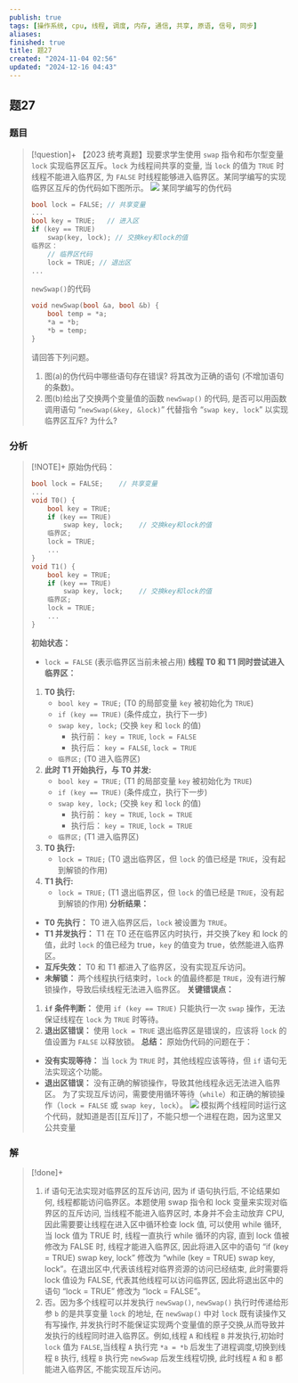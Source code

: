 ```yaml
---
publish: true
tags: [操作系统, cpu, 线程, 调度, 内存, 通信, 共享, 原语, 信号, 同步]
aliases: 
finished: true
title: 题27
created: "2024-11-04 02:56"
updated: "2024-12-16 04:43"
---
```

## 题27
### 题目
> [!question]+
> 【2023 统考真题】现要求学生使用 `swap` 指令和布尔型变量 `lock` 实现临界区互斥。`lock` 为线程间共享的变量, 当 `lock` 的值为 `TRUE` 时线程不能进入临界区, 为 `FALSE` 时线程能够进入临界区。某同学编写的实现临界区互斥的伪代码如下图所示。
> ![](https://img.hwenyi.live/202411041846724.webp)
> 某同学编写的伪代码
> ```cpp
> bool lock = FALSE; // 共享变量
> ...
> bool key = TRUE;   // 进入区
> if (key == TRUE)
>     swap(key, lock); // 交换key和lock的值
> 临界区：
>     // 临界区代码
>     lock = TRUE; // 退出区
> ...
> ```
> `newSwap()`的代码
> ```cpp
> void newSwap(bool &a, bool &b) {
>     bool temp = *a;
>     *a = *b;
>     *b = temp;
> }
> ```
> 请回答下列问题。
> 1. 图(a)的伪代码中哪些语句存在错误? 将其改为正确的语句 (不增加语句的条数)。
> 2. 图(b)给出了交换两个变量值的函数 `newSwap()` 的代码, 是否可以用函数调用语句 “`newSwap(&key, &lock)`” 代替指令 “`swap key, lock`” 以实现临界区互斥? 为什么?
### 分析
> [!NOTE]+
> 原始伪代码：
> ```cpp
> bool lock = FALSE;    // 共享变量
> ...
> void T0() {
>     bool key = TRUE;
>     if (key == TRUE)
>         swap key, lock;    // 交换key和lock的值
>     临界区;
>     lock = TRUE;
>     ...
> }
> void T1() {
>     bool key = TRUE;
>     if (key == TRUE)
>         swap key, lock;    // 交换key和lock的值
>     临界区;
>     lock = TRUE;
>     ...
> }
> ```
> **初始状态：**
> - `lock = FALSE` (表示临界区当前未被占用)
> **线程 T0 和 T1 同时尝试进入临界区：**
> 1. **T0 执行:**
>     - `bool key = TRUE;` (T0 的局部变量 `key` 被初始化为 `TRUE`)
>     - `if (key == TRUE)` (条件成立，执行下一步)
>     - `swap key, lock;` (交换 `key` 和 `lock` 的值)
>         - 执行前： `key = TRUE`, `lock = FALSE`
>         - 执行后： `key = FALSE`, `lock = TRUE`
>     - `临界区;` (T0 进入临界区)
> 2. **此时 T1 开始执行，与 T0 并发:**
>     - `bool key = TRUE;` (T1 的局部变量 `key` 被初始化为 `TRUE`)
>     - `if (key == TRUE)` (条件成立，执行下一步)
>     - `swap key, lock;` (交换 `key` 和 `lock` 的值)
>          - 执行前： `key = TRUE`, `lock = TRUE`
>          - 执行后： `key = TRUE`, `lock = TRUE`
>     - `临界区;` (T1 进入临界区)
> 3. **T0 执行:**
>     - `lock = TRUE;` (T0 退出临界区，但 `lock` 的值已经是 `TRUE`，没有起到解锁的作用)
> 4. **T1 执行:**
>     - `lock = TRUE;` (T1 退出临界区，但 `lock` 的值已经是 `TRUE`，没有起到解锁的作用)
> **分析结果：**
> - **T0 先执行：** T0 进入临界区后，`lock` 被设置为 `TRUE`。
> - **T1 并发执行：** T1 在 T0 还在临界区内时执行，并交换了key 和 lock 的值，此时 `lock` 的值已经为 true，`key` 的值变为 true，依然能进入临界区。
> - **互斥失效：** T0 和 T1 都进入了临界区，没有实现互斥访问。
> - **未解锁：** 两个线程执行结束时，`lock` 的值最终都是 `TRUE`，没有进行解锁操作，导致后续线程无法进入临界区。
> **关键错误点：**
> 1. **`if` 条件判断：** 使用 `if (key == TRUE)` 只能执行一次 `swap` 操作，无法保证线程在 `lock` 为 `TRUE` 时等待。
> 2. **退出区错误：** 使用 `lock = TRUE` 退出临界区是错误的，应该将 `lock` 的值设置为 `FALSE` 以释放锁。
> **总结：**
> 原始伪代码的问题在于：
> - **没有实现等待：** 当 `lock` 为 `TRUE` 时，其他线程应该等待，但 `if` 语句无法实现这个功能。
> - **退出区错误：** 没有正确的解锁操作，导致其他线程永远无法进入临界区。
> 为了实现互斥访问，需要使用循环等待（`while`）和正确的解锁操作（`lock = FALSE` 或 `swap key, lock`）。
> ![](https://img.hwenyi.live/202411060056847.webp)
> 模拟两个线程同时运行这个代码，就知道是否[[互斥]]了，不能只想一个进程在跑，因为这里又公共变量
### 解
> [!done]+
> 1) if 语句无法实现对临界区的互斥访问, 因为 if 语句执行后, 不论结果如何, 线程都能访问临界区。本题使用 swap 指令和 lock 变量来实现对临界区的互斥访问, 当线程不能进入临界区时, 本身并不会主动放弃 CPU, 因此需要要让线程在进入区中循环检查 lock 值, 可以使用 while 循环, 当 lock 值为 TRUE 时, 线程一直执行 while 循环的内容, 直到 lock 值被修改为 FALSE 时, 线程才能进入临界区, 因此将进入区中的语句 “if (key = TRUE) swap key, lock” 修改为 “while (key = TRUE) swap key, lock”。在退出区中,代表该线程对临界资源的访问已经结束, 此时需要将 lock 值设为 FALSE, 代表其他线程可以访问临界区, 因此将退出区中的语句 “lock = TRUE” 修改为 “lock = FALSE”。
> 2) 否。因为多个线程可以并发执行 `newSwap()`, `newSwap()` 执行时传递给形参 `b` 的是共享变量 `lock` 的地址, 在 `newSwap()` 中对 `lock` 既有读操作又有写操作, 并发执行时不能保证实现两个变量值的原子交换,从而导致并发执行的线程同时进入临界区。例如,线程 `A` 和线程 `B` 并发执行,初始时 `lock` 值为 `FALSE`,当线程 `A` 执行完 `*a = *b` 后发生了进程调度,切换到线程 `B` 执行, 线程 `B` 执行完 `newSwap` 后发生线程切换, 此时线程 `A` 和 `B` 都能进入临界区, 不能实现互斥访问。